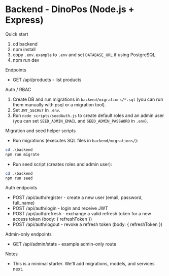 # Backend - DinoPos (Node.js + Express)

Quick start

1. cd backend
2. npm install
3. copy `.env.example` to `.env` and set `DATABASE_URL` if using PostgreSQL
4. npm run dev

Endpoints
- GET /api/products - list products

Auth / RBAC

1. Create DB and run migrations in `backend/migrations/*.sql` (you can run them manually with psql or a migration tool).
2. Set `JWT_SECRET` in `.env`.
3. Run `node scripts/seedAuth.js` to create default roles and an admin user (you can set `SEED_ADMIN_EMAIL` and `SEED_ADMIN_PASSWORD` in `.env`).

Migration and seed helper scripts

- Run migrations (executes SQL files in `backend/migrations/`):

```powershell
cd .\backend
npm run migrate
```

- Run seed script (creates roles and admin user):

```powershell
cd .\backend
npm run seed
```

Auth endpoints
- POST /api/auth/register - create a new user (email, password, full_name)
- POST /api/auth/login - login and receive JWT
 - POST /api/auth/refresh - exchange a valid refresh token for a new access token (body: { refreshToken })
 - POST /api/auth/logout - revoke a refresh token (body: { refreshToken })

Admin-only endpoints
- GET /api/admin/stats - example admin-only route

Notes
- This is a minimal starter. We'll add migrations, models, and services next.
